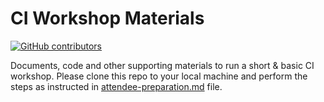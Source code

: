 # CI Workshop Materials

[![GitHub contributors](https://img.shields.io/github/contributors/Naereen/StrapDown.js.svg)](https://github.com/xylene1980/ciworkshop/graphs/contributors/)



Documents, code and other supporting materials to run a short &amp; basic CI workshop.  Please clone this repo to your local machine and perform the steps as instructed in [attendee-preparation.md](attendee-preparation.md) file.



